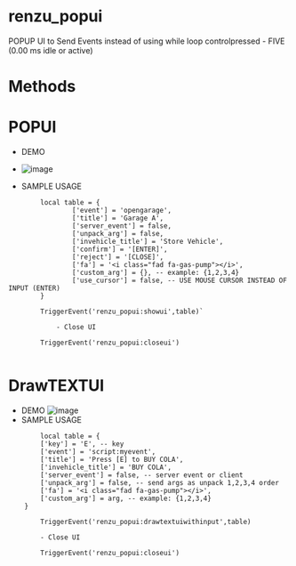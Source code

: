 # renzu_popui
POPUP UI to Send Events instead of using while loop controlpressed - FIVE (0.00 ms idle or active)

# Methods
# POPUI
- DEMO
- ![image](https://user-images.githubusercontent.com/82306584/128149638-1ebd6be1-7100-4a8b-a3e6-64e1f974abee.png)

- SAMPLE USAGE
``` 
        local table = {
                ['event'] = 'opengarage',
                ['title'] = 'Garage A',
                ['server_event'] = false,
                ['unpack_arg'] = false,
                ['invehicle_title'] = 'Store Vehicle',
                ['confirm'] = '[ENTER]',
                ['reject'] = '[CLOSE]',
                ['fa'] = '<i class="fad fa-gas-pump"></i>',
                ['custom_arg'] = {}, -- example: {1,2,3,4}
                ['use_cursor'] = false, -- USE MOUSE CURSOR INSTEAD OF INPUT (ENTER)
        }
        
        TriggerEvent('renzu_popui:showui',table)`

            - Close UI
    
        TriggerEvent('renzu_popui:closeui')
    
 ```

# DrawTEXTUI

- DEMO
![image](https://user-images.githubusercontent.com/82306584/128149843-b258f43e-64e5-45b0-acf0-626250f8ea80.png)
- SAMPLE USAGE

``` 
        local table = {
        ['key'] = 'E', -- key
        ['event'] = 'script:myevent',
        ['title'] = 'Press [E] to BUY COLA',
        ['invehicle_title'] = 'BUY COLA',
        ['server_event'] = false, -- server event or client
        ['unpack_arg'] = false, -- send args as unpack 1,2,3,4 order
        ['fa'] = '<i class="fad fa-gas-pump"></i>',
        ['custom_arg'] = arg, -- example: {1,2,3,4}
    }
        
        TriggerEvent('renzu_popui:drawtextuiwithinput',table)
        
        - Close UI
    
        TriggerEvent('renzu_popui:closeui')
    
 ```

